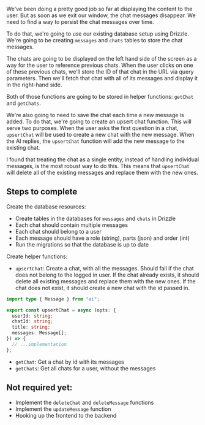We've been doing a pretty good job so far at displaying the content to the user. But as soon as we exit our window, the chat messages disappear. We need to find a way to persist the chat messages over time.

To do that, we're going to use our existing database setup using Drizzle. We're going to be creating `messages` and `chats` tables to store the chat messages.

The chats are going to be displayed on the left hand side of the screen as a way for the user to reference previous chats. When the user clicks on one of these previous chats, we'll store the ID of that chat in the URL via query parameters. Then we'll fetch that chat with all of its messages and display it in the right-hand side.

Both of those functions are going to be stored in helper functions: `getChat` and `getChats`.

We're also going to need to save the chat each time a new message is added. To do that, we're going to create an upsert chat function. This will serve two purposes. When the user asks the first question in a chat, `upsertChat` will be used to create a new chat with the new message. When the AI replies, the `upsertChat` function will add the new message to the existing chat.

I found that treating the chat as a single entity, instead of handling individual messages, is the most robust way to do this. This means that `upsertChat` will delete all of the existing messages and replace them with the new ones.

## Steps to complete

Create the database resources:

- Create tables in the databases for `messages` and `chats` in Drizzle
- Each chat should contain multiple messages
- Each chat should belong to a user
- Each message should have a role (string), parts (json) and order (int)
- Run the migrations so that the database is up to date

Create helper functions:

- `upsertChat`: Create a chat, with all the messages. Should fail if the chat does not belong to the logged in user. If the chat already exists, it should delete all existing messages and replace them with the new ones. If the chat does not exist, it should create a new chat with the id passed in.

```ts
import type { Message } from "ai";

export const upsertChat = async (opts: {
  userId: string;
  chatId: string;
  title: string;
  messages: Message[];
}) => {
  // ...implementation
};
```

- `getChat`: Get a chat by id with its messages
- `getChats`: Get all chats for a user, without the messages

## Not required yet:

- Implement the `deleteChat` and `deleteMessage` functions
- Implement the `updateMessage` function
- Hooking up the frontend to the backend
